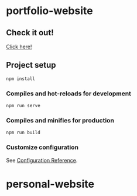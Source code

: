 # portfolio-website

<h2>Check it out!</h2>
<a href="https://aclarke500.github.io/portfolio-website/">Click here!</a>

## Project setup
```
npm install
```

### Compiles and hot-reloads for development
```
npm run serve
```

### Compiles and minifies for production
```
npm run build
```

### Customize configuration
See [Configuration Reference](https://cli.vuejs.org/config/).
# personal-website
